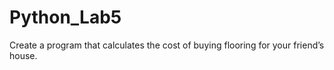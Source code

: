 # Python_Lab5
Create a program that calculates the cost of buying flooring for your friend’s house.
